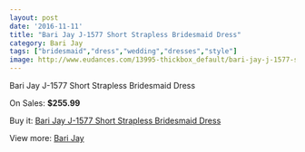 ```yaml
---
layout: post
date: '2016-11-11'
title: "Bari Jay J-1577 Short Strapless Bridesmaid Dress"
category: Bari Jay
tags: ["bridesmaid","dress","wedding","dresses","style"]
image: http://www.eudances.com/13995-thickbox_default/bari-jay-j-1577-short-strapless-bridesmaid-dress.jpg
---
```

Bari Jay J-1577 Short Strapless Bridesmaid Dress

On Sales: **$255.99**
<a href="https://www.eudances.com/en/bari-jay/4197-bari-jay-j-1577-short-strapless-bridesmaid-dress.html"><amp-img layout="responsive" width="600" height="600" src="//www.eudances.com/13995-thickbox_default/bari-jay-j-1577-short-strapless-bridesmaid-dress.jpg" alt="Bari Jay J-1577 Short Strapless Bridesmaid Dress 0" /></a>
<a href="https://www.eudances.com/en/bari-jay/4197-bari-jay-j-1577-short-strapless-bridesmaid-dress.html"><amp-img layout="responsive" width="600" height="600" src="//www.eudances.com/13996-thickbox_default/bari-jay-j-1577-short-strapless-bridesmaid-dress.jpg" alt="Bari Jay J-1577 Short Strapless Bridesmaid Dress 1" /></a>
<a href="https://www.eudances.com/en/bari-jay/4197-bari-jay-j-1577-short-strapless-bridesmaid-dress.html"><amp-img layout="responsive" width="600" height="600" src="//www.eudances.com/13997-thickbox_default/bari-jay-j-1577-short-strapless-bridesmaid-dress.jpg" alt="Bari Jay J-1577 Short Strapless Bridesmaid Dress 2" /></a>

Buy it: [Bari Jay J-1577 Short Strapless Bridesmaid Dress](https://www.eudances.com/en/bari-jay/4197-bari-jay-j-1577-short-strapless-bridesmaid-dress.html "Bari Jay J-1577 Short Strapless Bridesmaid Dress")

View more: [Bari Jay](https://www.eudances.com/en/56-bari-jay "Bari Jay")